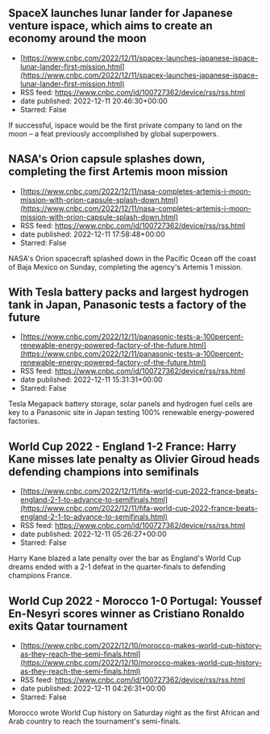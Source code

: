 ## SpaceX launches lunar lander for Japanese venture ispace, which aims to create an economy around the moon
 - [https://www.cnbc.com/2022/12/11/spacex-launches-japanese-ispace-lunar-lander-first-mission.html](https://www.cnbc.com/2022/12/11/spacex-launches-japanese-ispace-lunar-lander-first-mission.html)
 - RSS feed: https://www.cnbc.com/id/100727362/device/rss/rss.html
 - date published: 2022-12-11 20:46:30+00:00
 - Starred: False

If successful, ispace would be the first private company to land on the moon – a feat previously accomplished by global superpowers.

## NASA's Orion capsule splashes down, completing the first Artemis moon mission
 - [https://www.cnbc.com/2022/12/11/nasa-completes-artemis-i-moon-mission-with-orion-capsule-splash-down.html](https://www.cnbc.com/2022/12/11/nasa-completes-artemis-i-moon-mission-with-orion-capsule-splash-down.html)
 - RSS feed: https://www.cnbc.com/id/100727362/device/rss/rss.html
 - date published: 2022-12-11 17:58:48+00:00
 - Starred: False

NASA's Orion spacecraft splashed down in the Pacific Ocean off the coast of Baja Mexico on Sunday, completing the agency's Artemis 1 mission.

## With Tesla battery packs and largest hydrogen tank in Japan, Panasonic tests a factory of the future
 - [https://www.cnbc.com/2022/12/11/panasonic-tests-a-100percent-renewable-energy-powered-factory-of-the-future.html](https://www.cnbc.com/2022/12/11/panasonic-tests-a-100percent-renewable-energy-powered-factory-of-the-future.html)
 - RSS feed: https://www.cnbc.com/id/100727362/device/rss/rss.html
 - date published: 2022-12-11 15:31:31+00:00
 - Starred: False

Tesla Megapack battery storage, solar panels and hydrogen fuel cells are key to a Panasonic site in Japan testing 100% renewable energy-powered factories.

## World Cup 2022 - England 1-2 France: Harry Kane misses late penalty as Olivier Giroud heads defending champions into semifinals
 - [https://www.cnbc.com/2022/12/11/fifa-world-cup-2022-france-beats-england-2-1-to-advance-to-semifinals.html](https://www.cnbc.com/2022/12/11/fifa-world-cup-2022-france-beats-england-2-1-to-advance-to-semifinals.html)
 - RSS feed: https://www.cnbc.com/id/100727362/device/rss/rss.html
 - date published: 2022-12-11 05:26:27+00:00
 - Starred: False

Harry Kane blazed a late penalty over the bar as England's World Cup dreams ended with a 2-1 defeat in the quarter-finals to defending champions France.

## World Cup 2022 - Morocco 1-0 Portugal: Youssef En-Nesyri scores winner as Cristiano Ronaldo exits Qatar tournament
 - [https://www.cnbc.com/2022/12/10/morocco-makes-world-cup-history-as-they-reach-the-semi-finals.html](https://www.cnbc.com/2022/12/10/morocco-makes-world-cup-history-as-they-reach-the-semi-finals.html)
 - RSS feed: https://www.cnbc.com/id/100727362/device/rss/rss.html
 - date published: 2022-12-11 04:26:31+00:00
 - Starred: False

Morocco wrote World Cup history on Saturday night as the first African and Arab country to reach the tournament's semi-finals.
